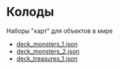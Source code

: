 # Колоды

Наборы "карт" для объектов в мире

- [deck_monsters_1.json](../../data/cards/deck01/deck_monsters_1.json)
- [deck_monsters_2.json](../../data/cards/deck02/deck_monsters_2.json)
- [deck_treasures_1.json](../../data/cards/deck03treasure/deck_treasures_1.json)
